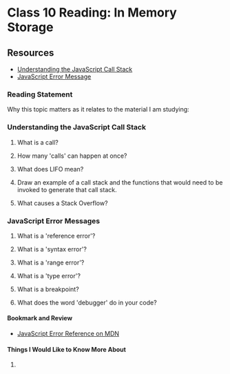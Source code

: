 # Class 10 Reading: In Memory Storage

## Resources

* [Understanding the JavaScript Call Stack](https://www.freecodecamp.org/news/understanding-the-javascript-call-stack-861e41ae61d4)
* [JavaScript Error Message](https://codeburst.io/javascript-error-messages-debugging-d23f84f0ae7c)

### Reading Statement

Why this topic matters as it relates to the material I am studying:

### Understanding the JavaScript Call Stack

1. What is a call?

2. How many 'calls' can happen at once?

3. What does LIFO mean?

4. Draw an example of a call stack and the functions that would need to be invoked to generate that call stack.

5. What causes a Stack Overflow?

### JavaScript Error Messages

1. What is a 'reference error'?

2. What is a 'syntax error'?

3. What is a 'range error'?

4. What is a 'type error'?

5. What is a breakpoint?

6. What does the word 'debugger' do in your code?

#### Bookmark and Review

* [JavaScript Error Reference on MDN](https://developer.mozilla.org/en-US/docs/Web/JavaScript/Reference/Errors)

#### Things I Would Like to Know More About

1. 